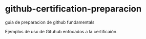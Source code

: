 # github-certification-preparacion
guia de preparacion de github fundamentals

Ejemplos de uso de Gituhub enfocados a la certificaión.


